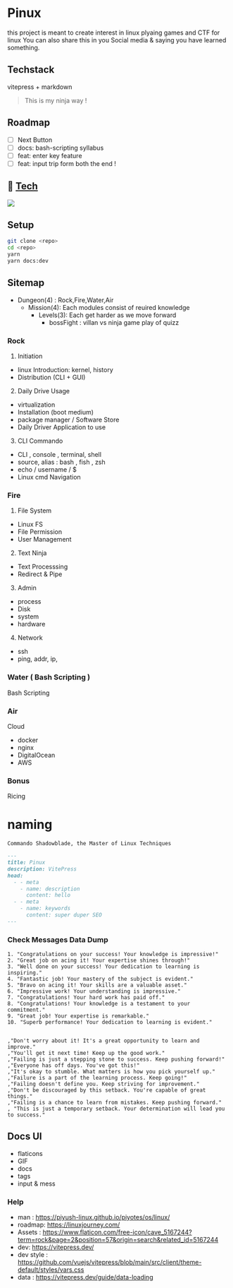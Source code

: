 # Pinux

this project is meant to create interest in linux plyaing games and CTF for linux
You can also share this in you Social media & saying you have learned something.

## Techstack
vitepress + markdown 

> This is my ninja way !

## Roadmap

- [ ] Next Button
- [ ] docs: bash-scripting syllabus
- [ ] feat: enter key feature
- [ ] feat: input trip form both the end !

## 🔗 [Tech](https://vitepress.dev/)

<img src="https://skillicons.dev/icons?i=vite,vue,md" /> <br>

## Setup

```sh
git clone <repo>
cd <repo>
yarn
yarn docs:dev
```

## Sitemap

- Dungeon(4) : Rock,Fire,Water,Air
  - Mission(4): Each modules consist of reuired knowledge
    - Levels(3): Each get harder as we move forward
      - bossFight : villan vs ninja game play of quizz

### Rock
1. Initiation
  - linux Introduction: kernel, history
  - Distribution (CLI + GUI)

2. Daily Drive Usage
  - virtualization
  - Installation (boot medium)
  - package manager / Software Store
  - Daily Driver Application to use

3. CLI Commando 
  - CLI , console , terminal, shell
  - source, alias : bash , fish , zsh 
  - echo / username / $
  - Linux cmd Navigation


  

### Fire

1. File System
  - Linux FS
  - File Permission
  - User Management
2. Text Ninja 
  - Text Processsing
  - Redirect & Pipe
3. Admin 
  - process
  - Disk 
  - system 
  - hardware
4. Network
  - ssh
  - ping, addr, ip, 


### Water ( Bash Scripting )
Bash Scripting



### Air
Cloud
  - docker
  - nginx
  - DigitalOcean
  - AWS

### Bonus
Ricing 





# naming

```
Commando Shadowblade, the Master of Linux Techniques
```

```md
---
title: Pinux
description: VitePress
head:
  - - meta
    - name: description
      content: hello
  - - meta
    - name: keywords
      content: super duper SEO
---
```

### Check Messages Data Dump

```
1. "Congratulations on your success! Your knowledge is impressive!"
2. "Great job on acing it! Your expertise shines through!"
3. "Well done on your success! Your dedication to learning is inspiring."
4. "Fantastic job! Your mastery of the subject is evident."
5. "Bravo on acing it! Your skills are a valuable asset."
6. "Impressive work! Your understanding is impressive."
7. "Congratulations! Your hard work has paid off."
8. "Congratulations! Your knowledge is a testament to your commitment."
9. "Great job! Your expertise is remarkable."
10. "Superb performance! Your dedication to learning is evident."


,"Don't worry about it! It's a great opportunity to learn and improve."
,"You'll get it next time! Keep up the good work."
,"Failing is just a stepping stone to success. Keep pushing forward!"
,"Everyone has off days. You've got this!"
,"It's okay to stumble. What matters is how you pick yourself up."
,"Failure is a part of the learning process. Keep going!"
,"Failing doesn't define you. Keep striving for improvement."
,"Don't be discouraged by this setback. You're capable of great things."
,"Failing is a chance to learn from mistakes. Keep pushing forward."
, "This is just a temporary setback. Your determination will lead you to success."
```

## Docs UI

- flaticons
- GIF
- docs
- tags
- input & mess

### Help

- man : https://piyush-linux.github.io/piyotes/os/linux/
- roadmap: https://linuxjourney.com/
- Assets : https://www.flaticon.com/free-icon/cave_5167244?term=rock&page=2&position=57&origin=search&related_id=5167244
- dev: https://vitepress.dev/
- dev style : https://github.com/vuejs/vitepress/blob/main/src/client/theme-default/styles/vars.css
- data : https://vitepress.dev/guide/data-loading
